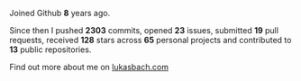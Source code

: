 Joined Github **8** years ago.

Since then I pushed **2303** commits, opened **23** issues, submitted **19** pull requests, received **128** stars across **65** personal projects and contributed to **13** public repositories.

Find out more about me on [lukasbach.com](https://lukasbach.com)
